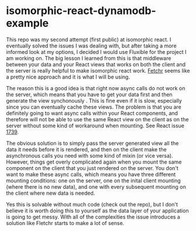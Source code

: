 # isomorphic-react-dynamodb-example
This repo was my second attempt (first public) at isomorphic react. I eventually solved the issues I was dealing with, but after taking
a more informed look at my options, I decided I would use Fluxible for the project I am working on. The big lesson I learned from this
is that middleware between your data and your React views that works on both the client and the server is really helpful to make isomorphic 
react work. [Fetchr](https://github.com/yahoo/fetchr) seems like a pretty nice approach and it is what I will be using.

The reason this is a good idea is that right now async calls do not work on the server, which means that you have to get your data first and
then generate the view synchonously . This is fine even if it is slow, especially since you can eventually cache these
views. The problem is that you are definitely going to want async calls within your React components, and therefore will
not be able to use the same React view on the client as on the server without some kind of workaround when mounting. See React issue [1739](https://github.com/facebook/react/issues/1739).

The obvious solution is to simply pass the server generated view all the data it needs before it is rendered, and then on the client
make the asynchronous calls you need with some kind of mixin (or vice versa). However, things get overly complicated again when you mount 
the same component on the client that you just rendered on the server. You don't want to make these async calls, which means you have
three different mounting conditions: one on the server, one on the inital client mounting (where there is no new data), and one with every
subsequent mounting on the client where new data is needed.

Yes this is solvable without much code (check out the repo), but I don't believe it is worth doing this to yourself as the data layer of
your application is going to get messy. With all of the complexities the issue introduces a solution like Fletchr starts to make a lot of
sense.
